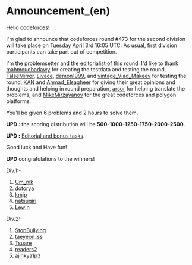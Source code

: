 # Announcement_(en)

Hello codeforces!

I'm glad to announce that codeforces round #473 for the second division will take place on Tuesday [April 3rd 16:05 UTC](https://codeforces.com/https://www.timeanddate.com/worldclock/fixedtime.html?day=3&month=4&year=2018&hour=19&min=5&sec=0&p1=166). As usual, first division participants can take part out of competition.

I'm the problemsetter and the editorialist of this round. I'd like to thank [mahmoudbadawy](https://codeforces.com/profile/mahmoudbadawy "Candidate Master mahmoudbadawy") for creating the testdata and testing the round, [FalseMirror](https://codeforces.com/profile/FalseMirror "Candidate Master FalseMirror"), [Livace](https://codeforces.com/profile/Livace "Master Livace"), [demon1999](https://codeforces.com/profile/demon1999 "Grandmaster demon1999"), and [vintage_Vlad_Makeev](https://codeforces.com/profile/vintage_Vlad_Makeev "International Grandmaster vintage_Vlad_Makeev") for testing the round, [KAN](https://codeforces.com/profile/KAN "Grandmaster KAN") and [Ahmad_Elsagheer](https://codeforces.com/profile/Ahmad_Elsagheer "Master Ahmad_Elsagheer") for giving their great opinions and thoughts and helping in round preparation, [arsor](https://codeforces.com/profile/arsor "Specialist arsor") for helping translate the problems, and [MikeMirzayanov](https://codeforces.com/profile/MikeMirzayanov "Headquarters, MikeMirzayanov") for the great codeforces and polygon platforms.

You'll be given 6 problems and 2 hours to solve them.

**UPD :** the scoring distribution will be **500-1000-1250-1750-2000-2500**.

**UPD :** [Editorial and bonus tasks](//codeforces.comTutorial_(en).md).

Good luck and Have fun!

**UPD** congratulations to the winners!

Div.1:-

 1. [Um_nik](https://codeforces.com/profile/Um_nik "Legendary Grandmaster Um_nik")
2. [dotorya](https://codeforces.com/profile/dotorya "Legendary Grandmaster dotorya")
3. [kmjp](https://codeforces.com/profile/kmjp "Grandmaster kmjp")
4. [natsugiri](https://codeforces.com/profile/natsugiri "Grandmaster natsugiri")
5. [Lewin](https://codeforces.com/profile/Lewin "Grandmaster Lewin")

Div.2:-

 1. [StopBullying](https://codeforces.com/profile/StopBullying "Expert StopBullying")
2. [taeyeon_ss](https://codeforces.com/profile/taeyeon_ss "Unrated, taeyeon_ss")
3. [Tsuare](https://codeforces.com/profile/Tsuare "Unrated, Tsuare")
4. [readers2](https://codeforces.com/profile/readers2 "Expert readers2")
5. [ajinkya1p3](https://codeforces.com/profile/ajinkya1p3 "Expert ajinkya1p3")
